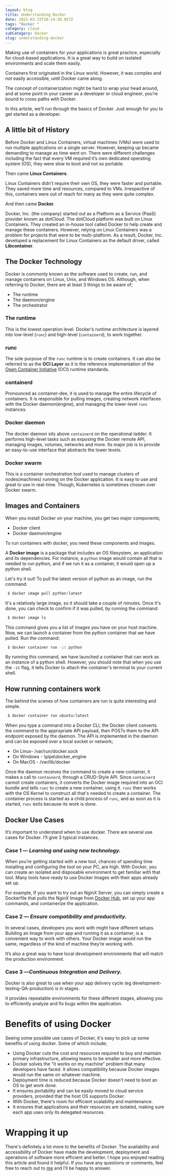 ```yaml
---
layout: blog
title: Understanding Docker
date: 2022-03-15T10:14:30.857Z
tags: "Docker "
category: cloud
subCategory: Docker
slug: understanding-docker
---
```

Making use of containers for your applications is great practice, especially for cloud-based applications. It is a great way to build on isolated environments and scale them easily.

Containers first originated in the Linux world. However, it was complex and not easily accessible, until Docker came along.

The concept of containerization might be hard to wrap your head around, and at some point in your career as a developer or cloud engineer, you’re bound to cross paths with Docker.

In this article, we’ll run through the basics of Docker. Just enough for you to get started as a developer.

## A little bit of History

Before Docker and Linux Containers, virtual machines (VMs) were used to run multiple applications on a single server. However, keeping up became demanding to manage as time went on. There were different challenges including the fact that every VM required it’s own dedicated operating system (OS), they were slow to boot and not so portable.

Then came **Linux Containers**.

Linux Containers didn’t require their own OS, they were faster and portable. They saved more time and resources, compared to VMs. Irrespective of this, containers were out of reach for many as they were quite complex.

And then came **Docker**.

Docker, Inc. (the company) started out as a Platform as a Service (PaaS) provider known as *dotCloud*. The dotCloud platform was built on Linux Containers. They created an in-house tool called Docker to help create and manage these containers. However, relying on Linux Containers was a problem for projects that were to be multi-platform. As a result, Docker, Inc. developed a replacement for Linux Containers as the default driver, called **Libcontainer**.

## The Docker Technology

Docker is commonly known as the software used to create, run, and manage containers on Linux, Unix, and Windows OS. Although, when referring to Docker, there are at least 3 things to be aware of;

- The runtime
- The daemon/engine
- The orchestrator

### The runtime

This is the lowest operation level. Docker’s runtime architecture is layered into low-level (`runc`) and high-level (`containerd`), to work together.

### runc

The sole purpose of the `runc` runtime is to create containers. It can also be referred to as the **OCI Layer** as it is the reference implementation of the [Open Container Initiative](https://opencontainers.org/) (OCI) runtime standards.

### containerd

Pronounced as container-dee, it is used to manage the entire lifecycle of containers. It is responsible for pulling images, creating network interfaces with the Docker daemon(engine), and managing the lower-level `runc` instances.

### Docker daemon

The docker daemon sits above `containerd` on the operational ladder. It performs high-level tasks such as exposing the Docker remote API, managing images, volumes, networks and more. Its major job is to provide an easy-to-use interface that abstracts the lower levels.

### Docker swarm

This is a container orchestration tool used to manage clusters of nodes(machines) running on the Docker application. It is easy to use and great to use in real-time. Though, Kubernetes is sometimes chosen over Docker swarm.

## Images and Containers

When you install Docker on your machine, you get two major components;

- Docker client
- Docker daemon/engine

To run containers with docker, you need these components and images.

A **Docker image** is a package that includes an OS filesystem, an application and its dependencies. For instance, a `python` image would contain all that is needed to run python, and if we run it as a container, it would open up a python shell.

Let's try it out!
To pull the latest version of python as an image, run the command:

```bash
 $ docker image pull python:latest
```

It's a relatively large image, so it should take a couple of minutes. Once it's done, you can check to confirm if it was pulled, by running the command:

```bash
 $ docker image ls
```

This command gives you a list of images you have on your host machine. Now, we can launch a container from the python container that we have pulled. Run the command:

```bash
 $ docker container run -it python
```

By running this command, we have launched a container that can work as an instance of a python shell. However, you should note that when you use the `-it` flag, it tells Docker to attach the container's terminal to your current shell.

## How running containers work

The behind the scenes of how containers are run is quite interesting and simple.

```bash
 $ docker container run ubuntu:latest
```

When you type a command into a Docker CLI, the Docker client converts the command to the appropriate API payload, then POSTs them to the API endpoint exposed by the daemon.
The API is implemented in the daemon and can be exposed over a local socket or network;

- On Linux- /var/run/docker.sock
- On Windows - \pipe\docker_engine
- On MacOS - /var/lib/docker

Once the daemon receives the command to create a new container, it makes a call to `containerd`, through a CRUD-Style API. Since `containerd` cannot create containers, it converts the Docker image required into an OCI bundle and tells `runc` to create a new container, using it.
`runc` then works with the OS Kernel to construct all that's needed to create a container. The container process is started as a child process of `runc`, and as soon as it is started, `runc` exits because its work is done.

## Docker Use Cases

It’s important to understand when to use docker. There are several use cases for Docker. I’ll give 3 typical instances.

### **Case 1 — *Learning and using new technology.***

When you’re getting started with a new tool, chances of spending time installing and configuring the tool on your PC, are high. With Docker, you can create an isolated and disposable environment to get familiar with that tool. Many tools have ready to use Docker Images with their apps already set up. 

For example, If you want to try out an NginX Server, you can simply create a Dockerfile that pulls the NginX Image from [Docker Hub](https://hub.docker.com/), set up your app commands, and containerize the application. 

### Case 2 — *Ensure compatibility and productivity.*

In several cases, developers you work with might have different setups. Building an Image from your app and running it as a container, is a convenient way to work with others. Your Docker image would run the same, regardless of the kind of machine they’re working with. 

It’s also a great way to have local development environments that will match the production environment. 

### Case 3 —*Continuous Integration and Delivery.*

Docker is also great to use when your app delivery cycle (eg development-testing-QA-production) is in stages. 

It provides repeatable environments for these different stages, allowing you to efficiently analyze and fix bugs within the application. 

# Benefits of using Docker

Seeing some possible use cases of Docker, it's easy to pick up some benefits of using docker. Some of which include;

- Using Docker cuts the cost and resources required to buy and maintain primary infrastructure, allowing teams to be smaller and more effective.
- Docker solves the "it works on my machine" problem that many developers have faced. It allows compatibility because Docker images would run the same on whatever machine.
- Deployment time is reduced because Docker doesn't need to boot an OS to get work done.
- It ensures portability and can be easily moved to cloud service providers, provided that the host OS supports Docker.
- With Docker, there's room for efficient scalability and maintenance.
- It ensures that applications and their resources are isolated, making sure each app uses only its delegated resources.

# Wrapping it up

There's definitely a lot more to the benefits of Docker. The availability and accessibility of Docker have made the development, deployment and operations of software more efficient and better.
I hope you enjoyed reading this article and found it helpful. If you have any questions or comments, feel free to reach out to [me](https://twitter.com/lulunwenyi) and I’ll be happy to answer.